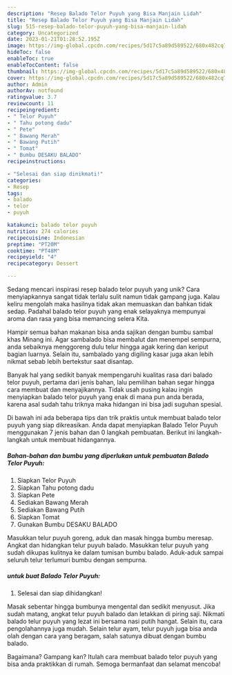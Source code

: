 ```yaml
---
description: "Resep Balado Telor Puyuh yang Bisa Manjain Lidah"
title: "Resep Balado Telor Puyuh yang Bisa Manjain Lidah"
slug: 515-resep-balado-telor-puyuh-yang-bisa-manjain-lidah
category: Uncategorized
date: 2023-01-21T01:28:52.195Z
image: https://img-global.cpcdn.com/recipes/5d17c5a89d589522/680x482cq70/balado-telor-puyuh-foto-resep-utama.jpg
hideToc: false
enableToc: true
enableTocContent: false
thumbnail: https://img-global.cpcdn.com/recipes/5d17c5a89d589522/680x482cq70/balado-telor-puyuh-foto-resep-utama.jpg
cover: https://img-global.cpcdn.com/recipes/5d17c5a89d589522/680x482cq70/balado-telor-puyuh-foto-resep-utama.jpg
author: Admin
authorAv: notfound
ratingvalue: 3.7
reviewcount: 11
recipeingredient:
- " Telor Puyuh"
- " Tahu potong dadu"
- " Pete"
- " Bawang Merah"
- " Bawang Putih"
- " Tomat"
- " Bumbu DESAKU BALADO"
recipeinstructions:

- "Selesai dan siap dinikmati!"
categories:
- Resep
tags:
- balado
- telor
- puyuh

katakunci: balado telor puyuh 
nutrition: 274 calories
recipecuisine: Indonesian
preptime: "PT20M"
cooktime: "PT48M"
recipeyield: "4"
recipecategory: Dessert

---
```





Sedang mencari inspirasi resep balado telor puyuh yang unik? Cara menyiapkannya sangat tidak terlalu sulit namun tidak gampang juga. Kalau keliru mengolah maka hasilnya tidak akan memuaskan dan bahkan tidak sedap. Padahal balado telor puyuh yang enak selayaknya mempunyai aroma dan rasa yang bisa memancing selera Kita.





Hampir semua bahan makanan bisa anda sajikan dengan bumbu sambal khas Minang ini. Agar sambalado bisa membalut dan menempel sempurna, anda sebaiknya menggoreng dulu telur hingga agak kering dan keriput bagian luarnya. Selain itu, sambalado yang digiling kasar juga akan lebih nikmat sebab lebih bertekstur saat disantap.

Banyak hal yang sedikit banyak mempengaruhi kualitas rasa dari balado telor puyuh, pertama dari jenis bahan, lalu pemilihan bahan segar hingga cara membuat dan menyajikannya. Tidak usah pusing kalau ingin menyiapkan balado telor puyuh yang enak di mana pun anda berada, karena asal sudah tahu triknya maka hidangan ini bisa jadi suguhan spesial.






Di bawah ini ada beberapa tips dan trik praktis untuk membuat balado telor puyuh yang siap dikreasikan. Anda dapat menyiapkan Balado Telor Puyuh menggunakan 7 jenis bahan dan 0 langkah pembuatan. Berikut ini langkah-langkah untuk membuat hidangannya.

<!--inarticleads1-->

##### Bahan-bahan dan bumbu yang diperlukan untuk pembuatan Balado Telor Puyuh:

1. Siapkan  Telor Puyuh
1. Siapkan  Tahu potong dadu
1. Siapkan  Pete
1. Sediakan  Bawang Merah
1. Sediakan  Bawang Putih
1. Siapkan  Tomat
1. Gunakan  Bumbu DESAKU BALADO


Masukkan telur puyuh goreng, aduk dan masak hingga bumbu meresap. Angkat dan hidangkan telur puyuh balado. Masukkan telur puyuh yang sudah dikupas kulitnya ke dalam tumisan bumbu balado. Aduk-aduk sampai seluruh telur terlumuri bumbu dengan sempurna. 

<!--inarticleads2-->

#####  untuk buat Balado Telor Puyuh:


1. Selesai dan siap dihidangkan!

Masak sebentar hingga bumbunya mengental dan sedikit menyusut. Jika sudah matang, angkat telur puyuh balado dan letakkan di piring saji. Nikmati balado telur puyuh yang lezat ini bersama nasi putih hangat. Selain itu, cara pengolahannya juga mudah. Selain telur ayam, telur puyuh juga bisa anda olah dengan cara yang beragam, salah satunya dibuat dengan bumbu balado. 

Bagaimana? Gampang kan? Itulah cara membuat balado telor puyuh yang bisa anda praktikkan di rumah. Semoga bermanfaat dan selamat mencoba!
